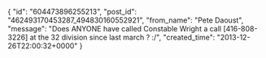  {
   "id": "604473896255213",
   "post_id": "462493170453287_494830160552921",
   "from_name": "Pete Daoust",
   "message": "Does ANYONE have called Constable Wright a call [416-808-3226] at the 32 division since last march ? :/",
   "created_time": "2013-12-26T22:00:32+0000"
 }
